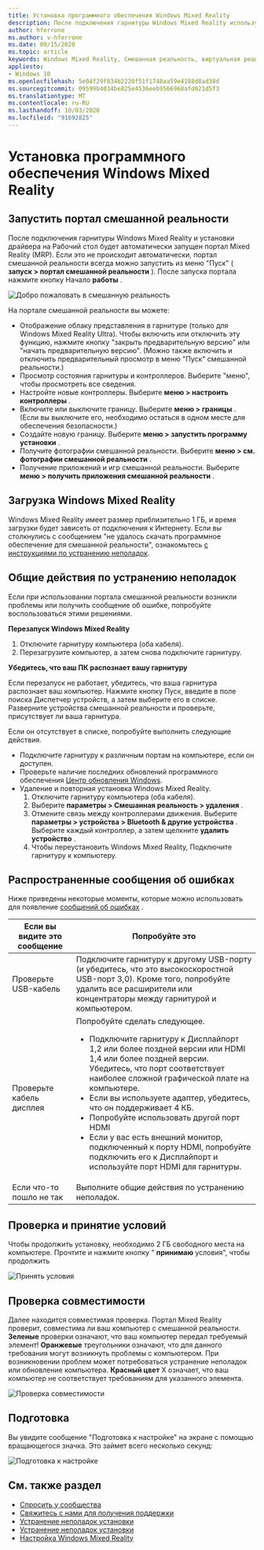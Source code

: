 ```yaml
---
title: Установка программного обеспечения Windows Mixed Reality
description: После подключения гарнитуры Windows Mixed Reality используйте приложение портала Mixed Reality, чтобы приступить к работе и загрузить функции Windows Mixed Reality.
author: hferrone
ms.author: v-hferrone
ms.date: 09/15/2020
ms.topic: article
keywords: Windows Mixed Reality, Смешанная реальность, виртуальная реальность, VR, MR, начало работы, Настройка, портал смешанной реальности
appliesto:
- Windows 10
ms.openlocfilehash: 5e04f29f834b2220f51f1748aa59e4188d8ad38d
ms.sourcegitcommit: 09599b4034be825e4536eeb9566968afd021d5f3
ms.translationtype: MT
ms.contentlocale: ru-RU
ms.lasthandoff: 10/03/2020
ms.locfileid: "91692825"
---
```

# <a name="install-windows-mixed-reality-software"></a>Установка программного обеспечения Windows Mixed Reality

## <a name="launch-mixed-reality-portal"></a>Запустить портал смешанной реальности

После подключения гарнитуры Windows Mixed Reality и установки драйвера на Рабочий стол будет автоматически запущен портал Mixed Reality (MRP). Если это не происходит автоматически, портал смешанной реальности всегда можно запустить из меню "Пуск" ( **запуск > портал смешанной реальности** ). После запуска портала нажмите кнопку Начало **работы** .

![Добро пожаловать в смешанную реальность](images/1050px-mixedrealityportal.png)

На портале смешанной реальности вы можете:

* Отображение облаку представления в гарнитуре (только для Windows Mixed Reality Ultra). Чтобы включить или отключить эту функцию, нажмите кнопку "закрыть предварительную версию" или "начать предварительную версию". (Можно также включить и отключить предварительный просмотр в меню "Пуск" смешанной реальности.)
* Просмотр состояния гарнитуры и контроллеров. Выберите "меню", чтобы просмотреть все сведения.
* Настройте новые контроллеры. Выберите **меню > настроить контроллеры** .
* Включите или выключите границу. Выберите **меню > границы** . (Если вы выключите его, необходимо остаться в одном месте для обеспечения безопасности.)
* Создайте новую границу. Выберите **меню > запустить программу установки** .
* Получите фотографии смешанной реальности. Выберите **меню > см. фотографии смешанной реальности** .
* Получение приложений и игр смешанной реальности. Выберите **меню > получить приложения смешанной реальности** .

## <a name="download-windows-mixed-reality"></a>Загрузка Windows Mixed Reality

Windows Mixed Reality имеет размер приблизительно 1 ГБ, и время загрузки будет зависеть от подключения к Интернету. Если вы столкнулись с сообщением "не удалось скачать программное обеспечение для смешанной реальности", ознакомьтесь [с инструкциями по устранению неполадок](installation_errors.md#we-couldnt-download-the-mixed-reality-software-or-hang-tight-while-we-do-some-downloading).

## <a name="general-troubleshooting"></a>Общие действия по устранению неполадок

Если при использовании портала смешанной реальности возникли проблемы или получить сообщение об ошибке, попробуйте воспользоваться этими решениями.

**Перезапуск Windows Mixed Reality**

1. Отключите гарнитуру компьютера (оба кабеля).
2. Перезагрузите компьютер, а затем снова подключите гарнитуру.

**Убедитесь, что ваш ПК распознает вашу гарнитуру**

Если перезапуск не работает, убедитесь, что ваша гарнитура распознает ваш компьютер. Нажмите кнопку Пуск, введите в поле поиска Диспетчер устройств, а затем выберите его в списке. Разверните устройства смешанной реальности и проверьте, присутствует ли ваша гарнитура. 

Если он отсутствует в списке, попробуйте выполнить следующие действия.
* Подключите гарнитуру к различным портам на компьютере, если он доступен.
* Проверьте наличие последних обновлений программного обеспечения [Центр обновления Windows](https://support.microsoft.com/help/12373).
* Удаление и повторная установка Windows Mixed Reality.
    1. Отключите гарнитуру компьютера (оба кабеля).
    2. Выберите **параметры > Смешанная реальность > удаления** .
    3. Отмените связь между контроллерами движения. Выберите **параметры > устройства > Bluetooth & другие устройства** . Выберите каждый контроллер, а затем щелкните **удалить устройство** .
    4. Чтобы переустановить Windows Mixed Reality, Подключите гарнитуру к компьютеру.

## <a name="common-error-messages"></a>Распространенные сообщения об ошибках

Ниже приведены некоторые моменты, которые можно использовать для появление [сообщений об ошибках](error-codes.md) .

| Если вы видите это сообщение | Попробуйте это |
| --- | --- |
| Проверьте USB-кабель | Подключите гарнитуру к другому USB-порту (и убедитесь, что это высокоскоростной USB-порт 3,0). Кроме того, попробуйте удалить все расширители или концентраторы между гарнитурой и компьютером. |
| Проверьте кабель дисплея | Попробуйте сделать следующее. <ul><li>Подключите гарнитуру к Дисплайпорт 1,2 или более поздней версии или HDMI 1,4 или более поздней версии. Убедитесь, что порт соответствует наиболее сложной графической плате на компьютере.</li><li>Если вы используете адаптер, убедитесь, что он поддерживает 4 КБ.</li><li>Попробуйте использовать другой порт HDMI</li><li>Если у вас есть внешний монитор, подключенный к порту HDMI, попробуйте подключить его к Дисплайпорт и используйте порт HDMI для гарнитуры.</li></ul> |
| Если что-то пошло не так | Выполните общие действия по устранению неполадок. |

## <a name="review-and-accept-terms-and-conditions"></a>Проверка и принятие условий

Чтобы продолжить установку, необходимо 2 ГБ свободного места на компьютере. Прочтите и нажмите кнопку " **принимаю** условия", чтобы продолжить

![Принять условия](images/1050px-mixedrealityportalpage2.png)

## <a name="compatibility-check"></a>Проверка совместимости

Далее находится совместимая проверка. Портал Mixed Reality проверит, совместима ли ваш компьютер с смешанной реальности. **Зеленые** проверки означают, что ваш компьютер передал требуемый элемент! **Оранжевые** треугольники означают, что для данного требования могут возникнуть проблемы с компьютером. При возникновении проблем может потребоваться устранение неполадок или обновление компьютера. **Красный цвет** X означает, что ваш компьютер не соответствует требованиям для указанного элемента.

![Проверка совместимости](images/1050px-compatcheck.png)

## <a name="getting-ready"></a>Подготовка

Вы увидите сообщение "Подготовка к настройке" на экране с помощью вращающегося значка. Это займет всего несколько секунд:

![Подготовка к настройке](images/1050px-gettingsetup.png)

## <a name="see-also"></a>См. также раздел
* [Спросить у сообщества](https://answers.microsoft.com)
* [Свяжитесь с нами для получения поддержки](https://support.microsoft.com/contactus/)
* [Устранение неполадок установки](installation_errors.md)
* [Устранение неполадок установки](set-up-questions.md)
* [Настройка Windows Mixed Reality](set-up-windows-mixed-reality.md)
